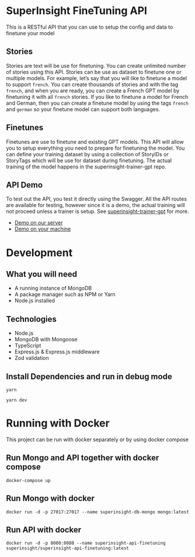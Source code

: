 # SuperInsight FineTuning API
This is a RESTful API that you can use to setup the config and data to finetune your model

## Stories
Stories are text will be use for finetuning. You can create unlimited number of stories using this API. Stories can be use as dataset to finetune one or multiple models. For example, let’s say that you will like to finetune a model to support `french`. You can create thousands of stories and with the tag `french`, and when you are ready, you can create a French GPT model by finetuning it with all `french` stories. If you like to finetune a model for French and German, then you can create a finetune model by using the tags `french` and `german` so your finetune model can support both languages.

## Finetunes
Finetunes are use to finetune and existing GPT models. This API will allow you to setup everything you need to prepare for finetuning the model. You can define your training dataset by using a collection of StoryIDs or StoryTags which will be use for dataset during finetuning. The actual training of the model happens in the superinsight-trainer-gpt repo.

## API Demo
To test out the API, you test it directly using the Swagger. All the API routes are available for testing, however since it is a demo, the actual training will not proceed unless a trainer is setup. See [superinsight-trainer-gpt](https://github.com/superinsight/superinsight-trainer-gpt) for more.
* [Demo on our server](https://finetuning.api.superinsight.dev/docs/)
* [Demo on your machine](http://localhost:8080/docs)

# Development

## What you will need
* A running instance of MongoDB
* A package manager such as NPM or Yarn
* Node.js installed

## Technologies
* Node.js
* MongoDB with Mongoose
* TypeScript
* Express.js & Express.js middleware
* Zod validation

## Install Dependencies and run in debug mode
```
yarn
```
```
yarn dev
```

# Running with Docker
This project can be run with docker separately or by using docker compose

## Run Mongo and API together with docker compose
```
docker-compose up
```

## Run Mongo with docker
```
docker run -d -p 27017:27017 --name superinsight-db-mongo mongo:latest
```
## Run API with docker
```
docker run -d -p 8080:8080 --name superinsight-api-finetuning superinsight/superinsight-api-finetuning:latest
```